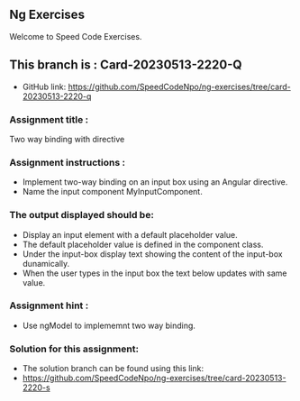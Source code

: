 ## Ng Exercises

Welcome to Speed Code Exercises.

## This branch is : Card-20230513-2220-Q
- GitHub link:  https://github.com/SpeedCodeNpo/ng-exercises/tree/card-20230513-2220-q

### Assignment title :

Two way binding with directive

### Assignment instructions :

- Implement two-way binding on an input box using an Angular directive.
- Name the input component MyInputComponent.

### The output displayed should be:

- Display an input element with a default placeholder value.
- The default placeholder value is defined in the component class.
- Under the input-box display text showing the content of the input-box dunamically.
- When the user types in the input box the text below updates with same value.

### Assignment hint :

- Use ngModel to implememnt two way binding.

### Solution for this assignment:  
- The solution branch can be found using this link:
- https://github.com/SpeedCodeNpo/ng-exercises/tree/card-20230513-2220-s
